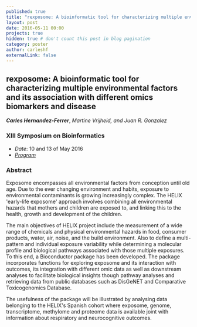 ```yaml
---
published: true
title: "rexposome: A bioinformatic tool for characterizing multiple environmental factors and its association with different omics biomarkers and disease"
layout: post
date: 2016-05-11 00:00
projects: true
hidden: true # don't count this post in blog pagination
category: poster
author: carleshf
externalLink: false
---
```




## rexposome: A bioinformatic tool for characterizing multiple environmental factors and its association with different omics biomarkers and disease

___Carles Hernandez-Ferrer___, _Martine Vrijheid, and Juan R. Gonzalez_

### XIII Symposium on Bioinformatics

 - _Date_: 10 and 13 of May 2016
 - _[Program]({{baseurl}}/assets/xiii_symposium_on_bioinformatics.pdf)_

### Abstract

Exposome encompasses all environmental factors from conception until old age. Due to the ever changing environment and habits, exposure to environmental contaminants is growing increasingly complex. The HELIX 'early-life exposome' approach involves combining all environmental hazards that mothers and children are exposed to, and linking this to the health, growth and development of the children.

The main objectives of HELIX project include the measurement of a wide range of chemicals and physical environmental hazards in food, consumer products, water, air, noise, and the build environment. Also to define a multi-pattern and individual exposure variability while determining a molecular profile and biological pathways associated with those multiple exposures. To this end, a Bioconductor package has been developed. The package incorporates functions for exploring exposome and its interaction with outcomes, its integration with different omic data as well as downstream analyses to facilitate biological insights though pathway analyses and retrieving data from public databases such as DisGeNET and Comparative Toxicogenomics Database.

The usefulness of the package will be illustrated by analysing data belonging to the HELIX's Spanish cohort where exposome, genome, transcriptome, methylome and proteome data is available joint with information about respiratory and neurocognitive outcomes.